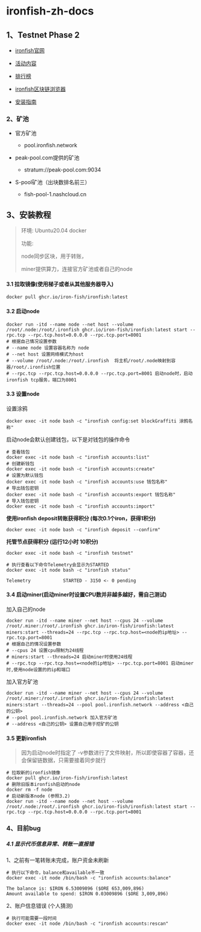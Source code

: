 # ironfish-zh-docs

## 1、Testnet Phase 2

- [ironfish官网](https://ironfish.network/)
  
- [活动内容](https://testnet.ironfish.network/about)
  
- [排行榜](https://testnet.ironfish.network/leaderboard)
  
- [ironfish区块链浏览器](https://explorer.ironfish.network/)
  
- [安装指南](https://ironfish.network/docs/onboarding/iron-fish-tutorial)
  

### 2、矿池

- 官方矿池
  
  - pool.ironfish.network
- peak-pool.com提供的矿池
  
  - stratum://peak-pool.com:9034
- S-pool矿池（出块数排名前三）

  - fish-pool-1.nashcloud.cn

## 3、安装教程

> 环境: Ubuntu20.04 docker
> 
> 功能:
> 
> node同步区块，用于转账，
> 
> miner提供算力，连接官方矿池或者自己的node

#### 3.1 拉取镜像(使用梯子或者从其他服务器导入)

```shell
docker pull ghcr.io/iron-fish/ironfish:latest
```

#### 3.2 启动node

```shell
docker run -itd --name node --net host --volume /root/.node:/root/.ironfish ghcr.io/iron-fish/ironfish:latest start --rpc.tcp --rpc.tcp.host=0.0.0.0 --rpc.tcp.port=8001
# 根据自己情况设置参数
# --name node 设置容器名称为 node
# --net host 设置网络模式为host
# --volume /root/.node:/root/.ironfish  将主机/root/.node映射到容器/root/.ironfish位置
# --rpc.tcp --rpc.tcp.host=0.0.0.0 --rpc.tcp.port=8001 启动node时，启动ironfish tcp服务，端口为8001
```

#### 3.3 设置node

设置涂鸦

```shell
docker exec -it node bash -c "ironfish config:set blockGraffiti 涂鸦名称"
```

启动node会默认创建钱包，以下是对钱包的操作命令

```shell
# 查看钱包
docker exec -it node bash -c "ironfish accounts:list"
# 创建新钱包
docker exec -it node bash -c "ironfish accounts:create"
# 设置为默认钱包
docker exec -it node bash -c "ironfish accounts:use 钱包名称"
# 导出钱包密钥
docker exec -it node bash -c "ironfish accounts:export 钱包名称"
# 导入钱包密钥
docker exec -it node bash -c "ironfish accounts:import"
```

**使用ironfish deposit转账获得积分 (每次0.1个iron，获得1积分)**

```shell
docker exec -it node bash -c "ironfish deposit --confirm"
```

**托管节点获得积分 (运行12小时 10积分)**

```shell
docker exec -it node bash -c "ironfish testnet"

# 执行查看以下命令Telemetry会显示为STARTED
docker exec -it node bash -c "ironfish status"

Telemetry            STARTED - 3150 <- 0 pending
```

#### 3.4 启动miner(启动miner时设置CPU数并非越多越好，需自己测试)

加入自己的node

```shell
docker run -itd --name miner --net host --cpus 24 --volume /root/.miner:/root/.ironfish ghcr.io/iron-fish/ironfish:latest miners:start --threads=24 --rpc.tcp --rpc.tcp.host=<node的ip地址> --rpc.tcp.port=8001
# 根据自己的情况设置参数
# --cpus 24 设置cpu限制为24线程
# miners:start --threads=24 启动miner时使用24线程
# --rpc.tcp --rpc.tcp.host=<node的ip地址> --rpc.tcp.port=8001 启动miner时,使用node设置的的ip和端口
```

加入官方矿池

```shell
docker run -itd --name miner --net host --cpus 24 --volume /root/.miner:/root/.ironfish ghcr.io/iron-fish/ironfish:latest miners:start --threads=24 --pool pool.ironfish.network --address <自己的公钥>
# --pool pool.ironfish.network 加入官方矿池
# --address <自己的公钥> 设置自己用于挖矿的公钥
```

#### 3.5 更新ironfish

> 因为启动node时指定了 -v参数进行了文件映射，所以即使容器了容器，还会保留链数据，只需要接着同步就行

```shell
# 拉取新的ironfish镜像
docker pull ghcr.io/iron-fish/ironfish:latest
# 删除旧版本ironfish启动的node
docker rm -f node
# 启动新版本node (参照3.2)
docker run -itd --name node --net host --volume /root/.node:/root/.ironfish ghcr.io/iron-fish/ironfish:latest start --rpc.tcp --rpc.tcp.host=0.0.0.0 --rpc.tcp.port=8001
```

### 4、目前bug

##### 4.1 显示代币信息异常、转账一直报错

1、之前有一笔转账未完成，账户资金未刷新

```shell
# 执行以下命令，balance和available不一致
docker exec -it node /bin/bash -c "ironfish accounts:balance"

The balance is: $IRON 6.53009896 ($ORE 653,009,896)
Amount available to spend: $IRON 0.03009896 ($ORE 3,009,896)
```

2、账户信息错误 (个人猜测)

```shell
# 执行可能需要一段时间
docker exec -it node /bin/bash -c "ironfish accounts:rescan"
```
